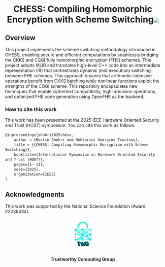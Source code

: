 <h1 align="center">CHESS: Compiling Homomorphic Encryption with Scheme Switching<a href="https://github.com/TrustworthyComputing/gpt-thief/blob/main/LICENSE"><img src="https://img.shields.io/badge/license-MIT-blue.svg"></a> </h1>

## Overview
This project implements the scheme switching methodology introduced in CHESS, enabling secure and efficient computations by seamlessly bridging the CKKS and CGGI fully homomorphic encryption (FHE) schemes. This project adopts MLIR and translates high-level C++ code into an intermediate representation (IR) that orchestrates dynamic (mid execution) switching between FHE schemes. This approach ensures that arithmetic-intensive operations benefit from CKKS batching while nonlinear functions exploit the strengths of the CGGI scheme. This repository encapsulates new techniques that enable ciphertext compatibility, high-precision operations, and optimized FHE code generation using OpenFHE as the backend. 


### How to cite this work
This work has been presented at the 2025 IEEE Hardware Oriented Security and Trust (HOST) symposium. You can cite this work as follows:
```
@inproceedings{shokri2025chess,
    author = {Rostin Shokri and Nektarios Georgios Tsoutsos},
    title = {{CHESS: Compiling Homomorphic Encryption with Scheme Switching}},
    booktitle={International Symposium on Hardware Oriented Security and Trust (HOST)},
    pages={1--11},
    year={2025},
    organization={IEEE}
}
```

## Acknowledgments
This work was supported by the National Science Foundation (Award #2239334).

<p align="center">
    <img src="./logos/twc.png" height="20%" width="20%">
</p>
<h4 align="center">Trustworthy Computing Group</h4>